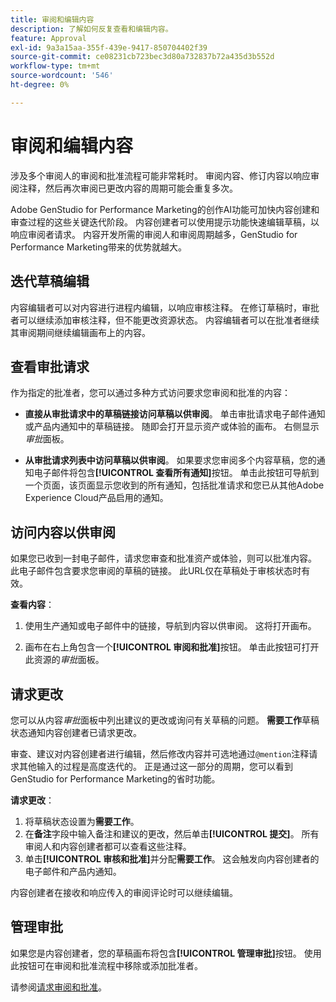 ```yaml
---
title: 审阅和编辑内容
description: 了解如何反复查看和编辑内容。
feature: Approval
exl-id: 9a3a15aa-355f-439e-9417-850704402f39
source-git-commit: ce08231cb723bec3d80a732837b72a435d3b552d
workflow-type: tm+mt
source-wordcount: '546'
ht-degree: 0%

---
```


# 审阅和编辑内容

涉及多个审阅人的审阅和批准流程可能非常耗时。 审阅内容、修订内容以响应审阅注释，然后再次审阅已更改内容的周期可能会重复多次。

Adobe GenStudio for Performance Marketing的创作AI功能可加快内容创建和审查过程的这些关键迭代阶段。 内容创建者可以使用提示功能快速编辑草稿，以响应审阅者请求。 内容开发所需的审阅人和审阅周期越多，GenStudio for Performance Marketing带来的优势就越大。

## 迭代草稿编辑

内容编辑者可以对内容进行进程内编辑，以响应审核注释。 在修订草稿时，审批者可以继续添加审核注释，但不能更改资源状态。 内容编辑者可以在批准者继续其审阅期间继续编辑画布上的内容。

## 查看审批请求

作为指定的批准者，您可以通过多种方式访问要求您审阅和批准的内容：

* **直接从审批请求中的草稿链接访问草稿以供审阅**。 单击审批请求电子邮件通知或产品内通知中的草稿链接。  随即会打开显示资产或体验的画布。 右侧显示&#x200B;_审批_&#x200B;面板。

* **从审批请求列表中访问草稿以供审阅**。 如果要求您审阅多个内容草稿，您的通知电子邮件将包含&#x200B;**[!UICONTROL 查看所有通知]**&#x200B;按钮。 单击此按钮可导航到一个页面，该页面显示您收到的所有通知，包括批准请求和您已从其他Adobe Experience Cloud产品启用的通知。

## 访问内容以供审阅

如果您已收到一封电子邮件，请求您审查和批准资产或体验，则可以批准内容。 此电子邮件包含要求您审阅的草稿的链接。 此URL仅在草稿处于审核状态时有效。

**查看内容**：

1. 使用生产通知或电子邮件中的链接，导航到内容以供审阅。 这将打开画布。

1. 画布在右上角包含一个&#x200B;**[!UICONTROL 审阅和批准]**&#x200B;按钮。 单击此按钮可打开此资源的&#x200B;_审批_&#x200B;面板。

## 请求更改

您可以从内容&#x200B;_审批_&#x200B;面板中列出建议的更改或询问有关草稿的问题。 **需要工作**&#x200B;草稿状态通知内容创建者已请求更改。

审查、建议对内容创建者进行编辑，然后修改内容并可选地通过`@mention`注释请求其他输入的过程是高度迭代的。 正是通过这一部分的周期，您可以看到GenStudio for Performance Marketing的省时功能。

**请求更改**：

1. 将草稿状态设置为&#x200B;**需要工作**。
1. 在&#x200B;**备注**&#x200B;字段中输入备注和建议的更改，然后单击&#x200B;**[!UICONTROL 提交]**。 所有审阅人和内容创建者都可以查看这些注释。
1. 单击&#x200B;**[!UICONTROL 审核和批准]**&#x200B;并分配&#x200B;**需要工作**。 这会触发向内容创建者的电子邮件和产品内通知。

内容创建者在接收和响应传入的审阅评论时可以继续编辑。

## 管理审批

如果您是内容创建者，您的草稿画布将包含&#x200B;**[!UICONTROL 管理审批]**&#x200B;按钮。 使用此按钮可在审阅和批准流程中移除或添加批准者。

请参阅[请求审阅和批准](./request-review.md)。
